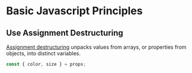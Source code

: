 # Basic Javascript Principles

## Use Assignment Destructuring
[Assignment destructuring](https://developer.mozilla.org/en-US/docs/Web/JavaScript/Reference/Operators/Destructuring_assignment) unpacks values from arrays, or properties from objects, into distinct variables.

```jsx 
const { color, size } = props;
```